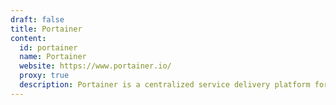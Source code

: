 ```yaml
---
draft: false
title: Portainer
content:
  id: portainer
  name: Portainer
  website: https://www.portainer.io/
  proxy: true
  description: Portainer is a centralized service delivery platform for containerized apps.
---
```

